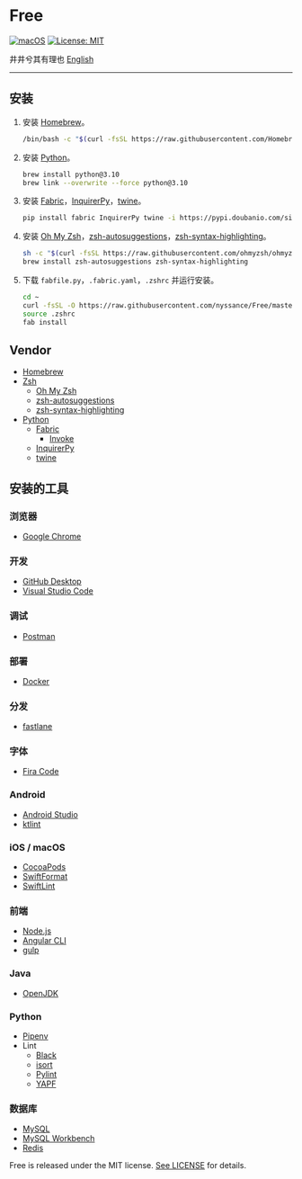 # Free

[![macOS](https://img.shields.io/badge/macOS-10.15-blue)](https://www.apple.com/macos/catalina/)
[![License: MIT](https://img.shields.io/badge/license-MIT-green)](https://opensource.org/licenses/MIT)

井井兮其有理也 [English](https://github.com/nyssance/Free/blob/master/README.md)

---

## 安装

1. 安装 [Homebrew]。

    ```sh
    /bin/bash -c "$(curl -fsSL https://raw.githubusercontent.com/Homebrew/install/HEAD/install.sh)"
    ```

2. 安装 [Python]。

    ```sh
    brew install python@3.10
    brew link --overwrite --force python@3.10
    ```

3. 安装 [Fabric]，[InquirerPy]，[twine]。

    ```sh
    pip install fabric InquirerPy twine -i https://pypi.doubanio.com/simple/
    ```

4. 安装 [Oh My Zsh]，[zsh-autosuggestions]，[zsh-syntax-highlighting]。

    ```sh
    sh -c "$(curl -fsSL https://raw.githubusercontent.com/ohmyzsh/ohmyzsh/master/tools/install.sh)"
    brew install zsh-autosuggestions zsh-syntax-highlighting
    ```

5. 下载 `fabfile.py`，`.fabric.yaml`，`.zshrc` 并运行安装。

    ```sh
    cd ~
    curl -fsSL -O https://raw.githubusercontent.com/nyssance/Free/master/fabfile.py -o .fabric.yaml https://raw.githubusercontent.com/nyssance/Free/master/fabric.yaml -o .zshrc https://raw.githubusercontent.com/nyssance/Free/master/zshrc
    source .zshrc
    fab install
    ```

## Vendor

- [Homebrew]
- [Zsh](https://www.zsh.org)
  - [Oh My Zsh]
  - [zsh-autosuggestions]
  - [zsh-syntax-highlighting]
- [Python]
  - [Fabric]
    - [Invoke](https://www.pyinvoke.org)
  - [InquirerPy]
  - [twine]

## 安装的工具

### 浏览器

- [Google Chrome](https://www.google.com/chrome/)

### 开发

- [GitHub Desktop](https://desktop.github.com)
- [Visual Studio Code](https://code.visualstudio.com)

### 调试

- [Postman](https://www.getpostman.com)

### 部署

- [Docker](https://www.docker.com)

### 分发

- [fastlane](https://fastlane.tools)

### 字体

- [Fira Code](https://github.com/tonsky/FiraCode)

### Android

- [Android Studio](https://developer.android.com/studio/)
- [ktlint](https://github.com/pinterest/ktlint)

### iOS / macOS

- [CocoaPods](https://cocoapods.org)
- [SwiftFormat](https://github.com/nicklockwood/SwiftFormat)
- [SwiftLint](https://github.com/realm/SwiftLint)

### 前端

- [Node.js](https://nodejs.org)
- [Angular CLI](https://cli.angular.io)
- [gulp](https://gulpjs.com)

### Java

- [OpenJDK](https://openjdk.java.net)

### Python

- [Pipenv](https://github.com/pypa/pipenv)
- Lint
  - [Black](https://github.com/psf/black)
  - [isort](https://pycqa.github.io/isort/)
  - [Pylint](https://www.pylint.org)
  - [YAPF](https://github.com/google/yapf)

### 数据库

- [MySQL](https://www.mysql.com)
- [MySQL Workbench](https://www.mysql.com/products/workbench/)
- [Redis](https://redis.io)

Free is released under the MIT license. [See LICENSE](https://github.com/nyssance/Free/blob/master/LICENSE) for details.

[HomeBrew]: https://brew.sh
[Oh My Zsh]: https://ohmyz.sh
[zsh-autosuggestions]: https://github.com/zsh-users/zsh-autosuggestions
[zsh-syntax-highlighting]: https://github.com/zsh-users/zsh-syntax-highlighting
[Python]: https://www.python.org
[Fabric]: https://www.fabfile.org
[InquirerPy]: https://github.com/kazhala/InquirerPy
[twine]: https://github.com/pypa/twine
